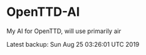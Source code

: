 # OpenTTD-AI
My AI for OpenTTD, will use primarily air

Latest backup: Sun Aug 25 03:26:01 UTC 2019
